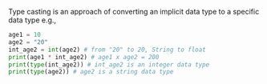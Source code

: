 Type casting is an approach of converting an implicit data type to a specific data type
e.g.,
```python
age1 = 10
age2 = "20"
int_age2 = int(age2) # from "20" to 20, String to float
print(age1 * int_age2) # age1 x age2 = 200
print(type(int_age2)) # int_age2 is an integer data type
print(type(age2)) # age2 is a string data type
```
